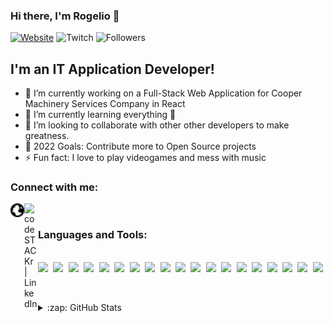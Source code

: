 ### Hi there, I'm Rogelio 👋

[![Website](https://img.shields.io/website?label=Porfolio%20Website&style=for-the-badge&url=https%3A%2F%2Frrios4.github.io%2FPortfolio%2F)](https://rrios4.github.io.com)
![Twitch](https://img.shields.io/twitch/status/simplynex?style=for-the-badge)
![Followers](https://img.shields.io/github/followers/rrios4?style=for-the-badge)


## I'm an IT Application Developer!

- 🔭 I’m currently working on a Full-Stack Web Application for Cooper Machinery Services Company in React
- 🌱 I’m currently learning everything 🤣
- 👯 I’m looking to collaborate with other other developers to make greatness.
- 🥅 2022 Goals: Contribute more to Open Source projects
- ⚡ Fun fact: I love to play videogames and mess with music

### Connect with me:

[<img align="left" alt="codeSTACKr.com" width="22px" src="https://raw.githubusercontent.com/iconic/open-iconic/master/svg/globe.svg" />][website]
[<img align="left" alt="codeSTACKr | LinkedIn" width="22px" src="https://cdn.jsdelivr.net/npm/simple-icons@v3/icons/linkedin.svg" />][linkedin]

<br />

### Languages and Tools:

<pre><div>
<img width ='26px' align='center' src ='https://raw.githubusercontent.com/rahulbanerjee26/githubAboutMeGenerator/main/icons/java.svg'> <img width ='26px' align='center' src ='https://raw.githubusercontent.com/rahulbanerjee26/githubAboutMeGenerator/main/icons/javascript.svg'> <img width ='26px' align='center' src ='https://raw.githubusercontent.com/rahulbanerjee26/githubAboutMeGenerator/main/icons/reactjs.svg'> <img width ='26px' align='center' src ='https://raw.githubusercontent.com/rahulbanerjee26/githubAboutMeGenerator/main/icons/vuejs.svg'> <img width ='26px' align='center' src ='https://raw.githubusercontent.com/rahulbanerjee26/githubAboutMeGenerator/main/icons/nodejs.svg'> <img width ='26px' align='center' src ='https://raw.githubusercontent.com/rahulbanerjee26/githubAboutMeGenerator/main/icons/express.svg'> <img width ='26px' align='center' src ='https://raw.githubusercontent.com/rahulbanerjee26/githubAboutMeGenerator/main/icons/css.svg'> <img width ='26px' align='center' src ='https://raw.githubusercontent.com/rahulbanerjee26/githubAboutMeGenerator/main/icons/bootstrap.svg'> <img width ='26px' align='center' src ='https://raw.githubusercontent.com/rahulbanerjee26/githubAboutMeGenerator/main/icons/tailwind.svg'> <img width ='26px' align='center' src ='https://raw.githubusercontent.com/rahulbanerjee26/githubAboutMeGenerator/main/icons/html.svg'> <img width ='26px' align='center' src ='https://raw.githubusercontent.com/rahulbanerjee26/githubAboutMeGenerator/main/icons/aws.svg'> <img width ='26px' align='center' src ='https://raw.githubusercontent.com/rahulbanerjee26/githubAboutMeGenerator/main/icons/docker.svg'> <img width ='26px' align='center' src ='https://raw.githubusercontent.com/rahulbanerjee26/githubAboutMeGenerator/main/icons/postman.svg'> <img width ='26px' align='center' src ='https://raw.githubusercontent.com/rahulbanerjee26/githubAboutMeGenerator/main/icons/mysql.svg'> <img width ='26px' align='center' src ='https://raw.githubusercontent.com/rahulbanerjee26/githubAboutMeGenerator/main/icons/mongodb.svg'> <img width ='26px' align='center' src ='https://raw.githubusercontent.com/rahulbanerjee26/githubAboutMeGenerator/main/icons/oracle.svg'> <img width ='26px' align='center' src ='https://raw.githubusercontent.com/rahulbanerjee26/githubAboutMeGenerator/main/icons/framer.svg'> <img width ='26px' align='center' src ='https://raw.githubusercontent.com/rahulbanerjee26/githubAboutMeGenerator/main/icons/linux.svg'> <img width ='26px' align='center' src ='https://raw.githubusercontent.com/rahulbanerjee26/githubAboutMeGenerator/main/icons/photoshop.svg'> <img width ='26px' align='center' src ='https://raw.githubusercontent.com/rahulbanerjee26/githubAboutMeGenerator/main/icons/redux.svg'><div></pre>

<br />
<br />

<details>
  <summary>:zap: GitHub Stats</summary>

  <img align="left" alt="codeSTACKr's GitHub Stats" src="https://github-readme-stats.codestackr.vercel.app/api?username=rrios4&show_icons=true&hide_border=true" />

</details>

[website]: https://rrios4.github.io/Portfolio/
[linkedin]: https://linkedin.com/in/rrios4



